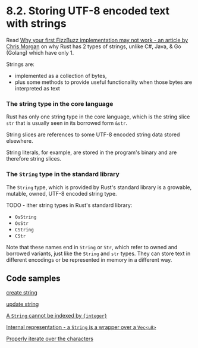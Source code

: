 # 8.2. Storing UTF-8 encoded text with strings

Read [Why your first FizzBuzz implementation may not work - an article by Chris Morgan](https://chrismorgan.info/blog/rust-fizzbuzz/) on why Rust has 2 types of strings, unlike C#, Java, & Go (Golang) which have only 1.

Strings are:

- implemented as a collection of bytes,
- plus some methods to provide useful functionality when those bytes are interpreted as text

### The string type in the core language

Rust has only one string type in the core language, which is the string slice `str` that is usually seen in its borrowed form `&str`.

String slices are references to some UTF-8 encoded string data stored elsewhere.

String literals, for example, are stored in the program's binary and are therefore string slices.

### The `String` type in the standard library

The `String` type, which is provided by Rust's standard library is a growable, mutable, owned, UTF-8 encoded string type.

TODO - ither string types in Rust's standard library:

- `OsString`
- `OsStr`
- `CString`
- `CStr`

Note that these names end in `String` or `Str`, which refer to owned and borrowed variants, just like the `String` and `str` types. They can store text in different encodings or be represented in memory in a different way.

## Code samples

[create string](./crates/create_string/src/main.rs)

[update string](./crates/update_string/src/main.rs)

[A `String` cannot be indexed by `{integer}`](./crates/cannot_index_string/src/main.rs)

[Internal representation - a `String` is a wrapper over a `Vec<u8>`](./crates/string_wraps_vec_u8/src/main.rs)

[Properly iterate over the characters](./crates/iterating_over_strings/src/main.rs)
